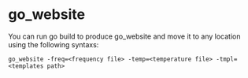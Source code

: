 # go_website

You can run go build to produce go_website and move it to any location using the following syntaxs:

    go_website -freq=<frequency file> -temp=<temperature file> -tmpl=<templates path>
